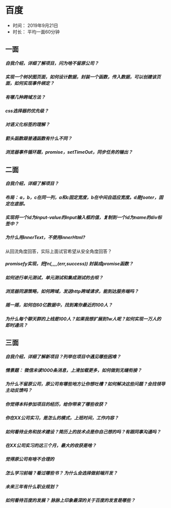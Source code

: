 # 百度
+ 时间： 2019年9月21日
+ 时长： 平均一面60分钟

## 一面
##### 自我介绍，详细了解项目，问为啥不留原公司？

##### 实现一个树状图页面，如何设计数据，封装一个函数，传入数据，可以创建该页面，如何实现事件绑定？

##### 有哪几种跨域方法？

##### css选择器的优先级？

##### 对语义化标签的理解？

##### 箭头函数跟普通函数有什么不同？

##### 浏览器事件循环题，promise，setTimeOut，同步任务的输出？


## 二面

##### 自我介绍，详细了解项目？

##### 布局： a，b，c在同一列，a和c固定宽度，b在中间自适应宽度。d是footer，固定在底部。

##### 实现将一个id为input-value的input输入框的值，复制到一个id为name的div标签中？

##### 为什么用innerText，不使用innerHtml?
从回流角度回答，实际上面试官希望从安全角度回答？

##### promisefy实现，把fn(,,,,(err,success)) 封装成promise函数？

##### 如何进行单元测试，单元测试和集成测试的去呗？

##### 浏览器同源策略，如何跨域，发送http跨域请求，能到达服务端吗？

##### 摇一摇，如何在60亿数据中，找到离你最近的100人？

##### 为什么每个聊天群的上线是100人？如果我想扩展到1w人呢？如何实现一万人的即时通讯？



## 三面

##### 自我介绍，详细了解新项目？列举在项目中遇见哪些困难？

##### 情景题： 微信未读1000条消息，上滑加载更多，如何做到无缝衔接？

##### 为什么不留原公司，原公司有哪些地方让你想吐槽？如何解决这些问题？会找领导主动反馈吗？

##### 你觉得本科参加项目的经历，给你带来了哪些收获？

##### 你在XX公司实习，是怎么的模式，上班时间，工作内容？

##### 如何看待业务和技术建设？简历上的技术点是你自己想的吗？有跟同事沟通吗？

##### 在XX公司实习的这三个月，最大的收获是啥？

##### 觉得原公司有啥不合理的

##### 怎么学习前端？看过哪些书？ 为什么会选择做前端开发？

##### 未来三年有什么职业规划？

##### 如何看待百度的发展？ 脉脉上印象最深的关于百度的发言是哪些？
